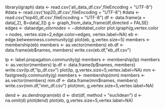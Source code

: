 library(igraph)
data <- read.csv('all_data_df.csv',fileEncoding = "UTF-8")
#data <- read.csv('top20_df.csv',fileEncoding = "UTF-8")
#data <- read.csv('top40_df.csv',fileEncoding = "UTF-8")
df <- data.frame(a = data[,2], B=data[,3])
g <- graph_from_data_frame(df,directed = FALSE)
edges <- data$edge_color
nodes <- data$label_color
plot.igraph(g,vertex.color = nodes, vertex.size=2,edge.color=edges, vertex.label=NA)
eb <- edge.betweenness.community(g)
plot(eb, g,vertex.size=5)
members <- membership(eb) 
members <- as.vector(members)
eb.df <- data.frame(eb$names, members)
write.csv(eb.df,"eb_df.csv")

lp <- label.propagation.community(g)
members <- membership(lp) 
members <- as.vector(members)
lp.df <- data.frame(lp$names, members)
write.csv(lp.df,"lp_df.csv")
plot(lp, g,vertex.size=5,vertex.label=NA)
mm <- fastgreedy.community(g)
members <- membership(mm) 
members <- as.vector(members)
mm.df <- data.frame(mm$names, members)
write.csv(mm.df,"mm_df.csv")
plot(mm, g,vertex.size=5,vertex.label=NA)



dend <- as.dendrogram(eb)
d <- dist(df, method = "euclidean")
d <- na.omit(d)
plot(dend)
plot(eb, g,vertex.size=5,vertex.label=NA)
